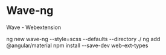 # Wave-ng

Wave - Webextension

ng new wave-ng --style=scss --defaults --directory ./
ng add @angular/material
npm install --save-dev web-ext-types
